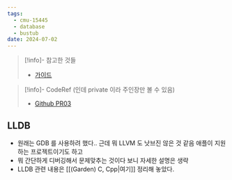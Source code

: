 ```yaml
---
tags:
  - cmu-15445
  - database
  - bustub
date: 2024-07-02
---
```

> [!info]- 참고한 것들
> - [가이드](https://15445.courses.cs.cmu.edu/fall2023/project0/)

> [!info]- CodeRef (인데 private 이라 주인장만 볼 수 있음)
> - [Github PR03](https://github.com/haeramkeem/bustub-private.idbs.fall.2023.cs.cmu.edu/pull/3)

## LLDB

- 원래는 GDB 를 사용하려 했다.. 근데 뭐 LLVM 도 낫브진 않은 것 같음 애플이 지원하는 프로젝트이기도 하고
- 뭐 간단하게 디버깅해서 문제맞추는 것이다 보니 자세한 설명은 생략
- LLDB 관련 내용은 [[(Garden) C, Cpp|여기]] 정리해 놓았다.